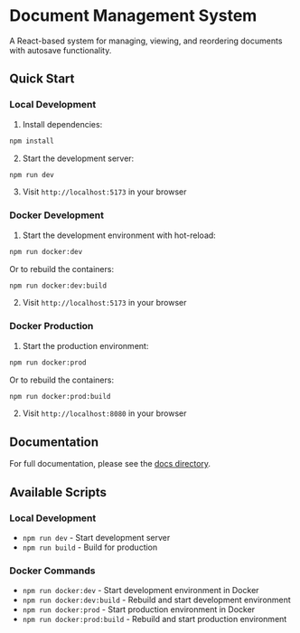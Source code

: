 # Document Management System

A React-based system for managing, viewing, and reordering documents with autosave functionality.

## Quick Start

### Local Development

1. Install dependencies:

```bash
npm install
```

2. Start the development server:

```bash
npm run dev
```

3. Visit `http://localhost:5173` in your browser

### Docker Development

1. Start the development environment with hot-reload:

```bash
npm run docker:dev
```

Or to rebuild the containers:

```bash
npm run docker:dev:build
```

2. Visit `http://localhost:5173` in your browser

### Docker Production

1. Start the production environment:

```bash
npm run docker:prod
```

Or to rebuild the containers:

```bash
npm run docker:prod:build
```

2. Visit `http://localhost:8080` in your browser

## Documentation

For full documentation, please see the [docs directory](./docs).

## Available Scripts

### Local Development
- `npm run dev` - Start development server
- `npm run build` - Build for production

### Docker Commands
- `npm run docker:dev` - Start development environment in Docker
- `npm run docker:dev:build` - Rebuild and start development environment
- `npm run docker:prod` - Start production environment in Docker
- `npm run docker:prod:build` - Rebuild and start production environment
